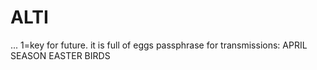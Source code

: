 # ALTI
...
1=key for future. it is full of eggs
passphrase for transmissions:
APRIL
SEASON
EASTER
BIRDS
